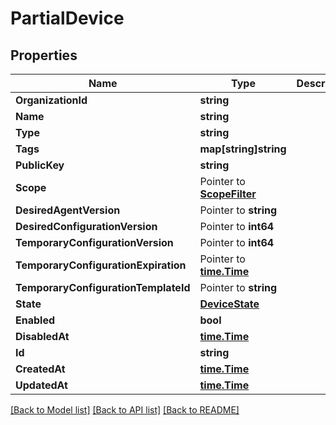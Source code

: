 # PartialDevice

## Properties

Name | Type | Description | Notes
------------ | ------------- | ------------- | -------------
**OrganizationId** | **string** |  | [optional] 
**Name** | **string** |  | [optional] 
**Type** | **string** |  | [optional] 
**Tags** | **map[string]string** |  | [optional] 
**PublicKey** | **string** |  | [optional] 
**Scope** | Pointer to [**ScopeFilter**](ScopeFilter.md) |  | [optional] 
**DesiredAgentVersion** | Pointer to **string** |  | [optional] 
**DesiredConfigurationVersion** | Pointer to **int64** |  | [optional] 
**TemporaryConfigurationVersion** | Pointer to **int64** |  | [optional] 
**TemporaryConfigurationExpiration** | Pointer to [**time.Time**](time.Time.md) |  | [optional] 
**TemporaryConfigurationTemplateId** | Pointer to **string** |  | [optional] 
**State** | [**DeviceState**](DeviceState.md) |  | [optional] 
**Enabled** | **bool** |  | [optional] 
**DisabledAt** | [**time.Time**](time.Time.md) |  | [optional] 
**Id** | **string** |  | [optional] 
**CreatedAt** | [**time.Time**](time.Time.md) |  | [optional] 
**UpdatedAt** | [**time.Time**](time.Time.md) |  | [optional] 

[[Back to Model list]](../README.md#documentation-for-models) [[Back to API list]](../README.md#documentation-for-api-endpoints) [[Back to README]](../README.md)


